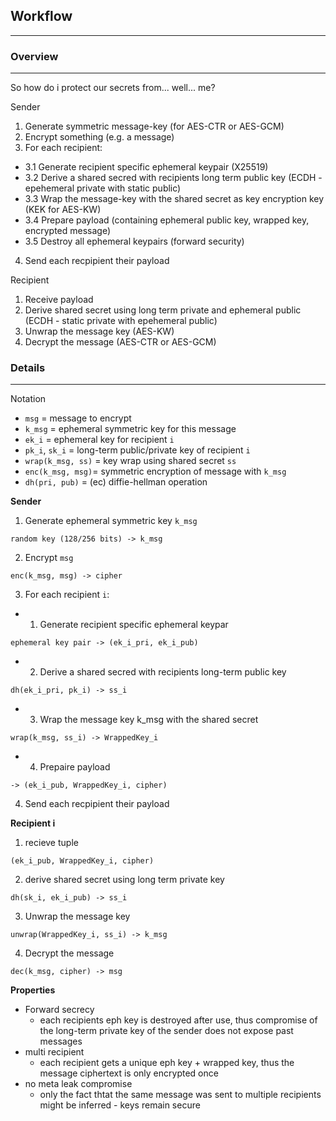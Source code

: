 ## Workflow
---
### Overview
---
So how do i protect our secrets from... well... me?

Sender
1. Generate symmetric message-key (for AES-CTR or AES-GCM)
2. Encrypt something (e.g. a message)
3. For each recipient:
  - 3.1 Generate recipient specific ephemeral keypair (X25519)
  - 3.2 Derive a shared secred with recipients long term public key (ECDH - epehemeral private with static public)
  - 3.3 Wrap the message-key with the shared secret as key encryption key (KEK for AES-KW)
  - 3.4 Prepare payload (containing ephemeral public key, wrapped key, encrypted message)
  - 3.5 Destroy all ephemeral keypairs (forward security)
4. Send each recpipient their payload

Recipient
1. Receive payload 
2. Derive shared secret using long term private and ephemeral public (ECDH - static private with epehemeral public)
3. Unwrap the message key (AES-KW)
4. Decrypt the message (AES-CTR or AES-GCM)

### Details
---
Notation 
- `msg` = message to encrypt
- `k_msg` = ephemeral symmetric key for this message
- `ek_i` = ephemeral key for recipient `i`
- `pk_i`, `sk_i` = long-term public/private key of recipient `i`
- `wrap(k_msg, ss)` = key wrap using shared secret `ss`
- `enc(k_msg, msg)`= symmetric encryption of message with `k_msg` 
- `dh(pri, pub)` = (ec) diffie-hellman operation

**Sender**
1. Generate ephemeral symmetric key `k_msg` 
```
random key (128/256 bits) -> k_msg
```

2. Encrypt `msg`
```
enc(k_msg, msg) -> cipher
```

3. For each recipient `i`:

  - 1. Generate recipient specific ephemeral keypar

  ```
  ephemeral key pair -> (ek_i_pri, ek_i_pub)
  ```

  - 2. Derive a shared secred with recipients long-term public key
  ```
  dh(ek_i_pri, pk_i) -> ss_i 
  ```

  - 3. Wrap the message key k_msg with the shared secret
  ```
  wrap(k_msg, ss_i) -> WrappedKey_i 
  ```

  - 4. Prepaire payload
  ```
  -> (ek_i_pub, WrappedKey_i, cipher)
  ```

4. Send each recpipient their payload


**Recipient i**
1. recieve tuple 
```
(ek_i_pub, WrappedKey_i, cipher)
```
2. derive shared secret using long term private key
```
dh(sk_i, ek_i_pub) -> ss_i 
```
3. Unwrap the message key
```
unwrap(WrappedKey_i, ss_i) -> k_msg 
```
4. Decrypt the message
```
dec(k_msg, cipher) -> msg 
```

**Properties**
- Forward secrecy
  - each recipients eph key is destroyed after use, thus compromise of the long-term private key of the sender does not expose past messages
- multi recipient
  - each recipient gets a unique eph key + wrapped key, thus the message ciphertext is only encrypted once
- no meta leak compromise
  - only the fact thtat the same message was sent to multiple recipients might be inferred - keys remain secure
